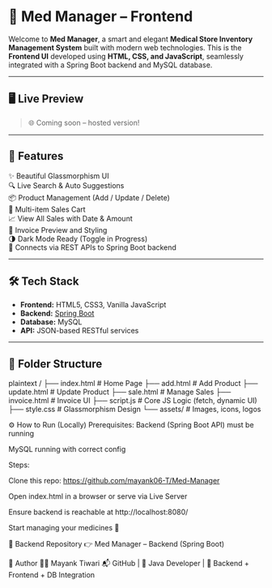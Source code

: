 
# 💊 Med Manager – Frontend

Welcome to **Med Manager**, a smart and elegant **Medical Store Inventory Management System** built with modern web technologies. This is the **Frontend UI** developed using **HTML, CSS, and JavaScript**, seamlessly integrated with a Spring Boot backend and MySQL database.

---

## 🖥️ Live Preview

> 🌐 Coming soon – hosted version!

---

## 🔧 Features

✨ Beautiful Glassmorphism UI  
🔍 Live Search & Auto Suggestions  
📦 Product Management (Add / Update / Delete)  
🛒 Multi-item Sales Cart  
📈 View All Sales with Date & Amount  
📃 Invoice Preview and Styling  
🌗 Dark Mode Ready (Toggle in Progress)  
🔗 Connects via REST APIs to Spring Boot backend

---

## 🛠️ Tech Stack

- **Frontend:** HTML5, CSS3, Vanilla JavaScript  
- **Backend:** [Spring Boot](https://spring.io/projects/spring-boot)  
- **Database:** MySQL  
- **API:** JSON-based RESTful services

---

## 📁 Folder Structure

plaintext
/
├── index.html           # Home Page
├── add.html             # Add Product
├── update.html          # Update Product
├── sale.html            # Manage Sales
├── invoice.html         # Invoice UI
├── script.js            # Core JS Logic (fetch, dynamic UI)
├── style.css            # Glassmorphism Design
└── assets/              # Images, icons, logos

⚙️ How to Run (Locally)
Prerequisites:
Backend (Spring Boot API) must be running

MySQL running with correct config

Steps:

Clone this repo: https://github.com/mayank06-T/Med-Manager

Open index.html in a browser or serve via Live Server

Ensure backend is reachable at http://localhost:8080/

Start managing your medicines 🧪

🔗 Backend Repository
👉 Med Manager – Backend (Spring Boot)

🙌 Author
👨‍💻 Mayank Tiwari
📬 GitHub | 💼 Java Developer | 💊 Backend + Frontend + DB Integration

